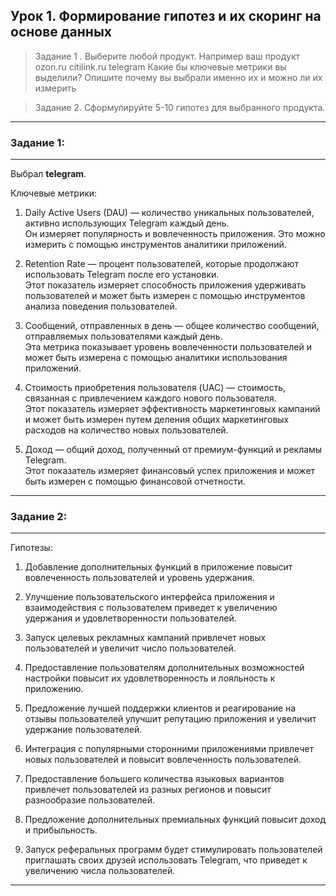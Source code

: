 ## Урок 1. Формирование гипотез и их скоринг на основе данных


>Задание 1 . Выберите любой продукт.
>Например ваш продукт
>ozon.ru
>citilink.ru
>telegram
>Какие бы ключевые метрики вы выделили? Опишите почему вы выбрали именно их и можно ли их измерить

>Задание 2. Сформулируйте 5-10 гипотез для выбранного продукта.


---
### Задание 1:
---
Выбрал **telegram**.

Ключевые метрики:

1. Daily Active Users (DAU) — количество уникальных пользователей, активно использующих Telegram каждый день.  
Он измеряет популярность и вовлеченность приложения. Это можно измерить с помощью инструментов аналитики приложений.

2. Retention Rate — процент пользователей, которые продолжают использовать Telegram после его установки.  
Этот показатель измеряет способность приложения удерживать пользователей и может быть измерен с помощью инструментов анализа поведения пользователей.

3. Сообщений, отправленных в день — общее количество сообщений, отправляемых пользователями каждый день.  
Эта метрика показывает уровень вовлеченности пользователей и может быть измерена с помощью аналитики использования приложений.

4. Стоимость приобретения пользователя (UAC) — стоимость, связанная с привлечением каждого нового пользователя.  
Этот показатель измеряет эффективность маркетинговых кампаний и может быть измерен путем деления общих маркетинговых расходов на количество новых пользователей.

5. Доход — общий доход, полученный от премиум-функций и рекламы Telegram.  
Этот показатель измеряет финансовый успех приложения и может быть измерен с помощью финансовой отчетности.
---
### Задание 2:
---
Гипотезы:

1. Добавление дополнительных функций в приложение повысит вовлеченность пользователей и уровень удержания.

2. Улучшение пользовательского интерфейса приложения и взаимодействия с пользователем приведет к увеличению удержания и удовлетворенности пользователей.

3. Запуск целевых рекламных кампаний привлечет новых пользователей и увеличит число пользователей.

4. Предоставление пользователям дополнительных возможностей настройки повысит их удовлетворенность и лояльность к приложению.

5. Предложение лучшей поддержки клиентов и реагирование на отзывы пользователей улучшит репутацию приложения и увеличит удержание пользователей.

6. Интеграция с популярными сторонними приложениями привлечет новых пользователей и повысит вовлеченность пользователей.

7. Предоставление большего количества языковых вариантов привлечет пользователей из разных регионов и повысит разнообразие пользователей.

8. Предложение дополнительных премиальных функций повысит доход и прибыльность.

9. Запуск реферальных программ будет стимулировать пользователей приглашать своих друзей использовать Telegram, что приведет к увеличению числа пользователей.
---